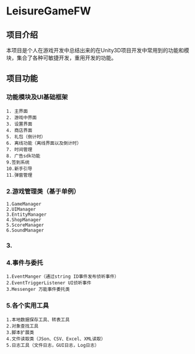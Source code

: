 # LeisureGameFW

## 项目介绍
本项目是个人在游戏开发中总结出来的在Unity3D项目开发中常用到的功能和模块，集合了各种可敏捷开发，重用开发的功能。

## 项目功能 

### 功能模块及UI基础框架
    1. 主界面
    2. 游戏中界面
    3. 设置界面
    4. 商店界面
    5. 礼包（倒计时）
    6. 离线功能（离线界面以及倒计时）
    7. 时间管理
    8. 广告sdk功能
    9.签到系统
    10.新手引导
    11.弹窗管理

### 2.游戏管理类（基于单例）
	1.GameManager
	2.UIManager
	3.EntityManager
	4.ShopManager
	5.ScoreManager
	6.SoundManager

### 3.

### 4.事件与委托
	1.EventManger（通过string ID事件发布侦听事件）
	2.EventTriggerListener UI侦听事件
	3.Messenger 万能事件委托类

### 5.各个实用工具
	1.本地数据保存工具、转表工具
	2.对象查找工具
    3.脚本扩展类
	4.文件读取类（JSon、CSV、Excel、XML读取）
	5.日志工具（文件日志，GUI日志，Log日志）






